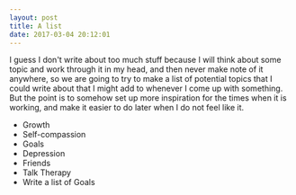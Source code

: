```yaml
---
layout: post
title: A list
date: 2017-03-04 20:12:01
---
```


I guess I don't write about too much stuff because I will think about some topic and work through it in my head, and then never make note of it anywhere, so we are going to try to make a list of potential topics that I could write about that I might add to whenever I come up with something. But the point is to somehow set up more inspiration for the times when it is working, and make it easier to do later when I do not feel like it. 

- Growth 
- Self-compassion
- Goals
- Depression
- Friends
- Talk Therapy
- Write a list of Goals
